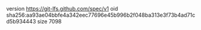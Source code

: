 version https://git-lfs.github.com/spec/v1
oid sha256:aa93ae04bbfe4a342eec77696e45b996b2f048ba313e3f73b4ad71cd5b934443
size 7098
